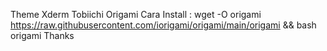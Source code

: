 Theme Xderm Tobiichi Origami
Cara Install : 
wget -O origami https://raw.githubusercontent.com/iorigami/origami/main/origami && bash origami
Thanks
